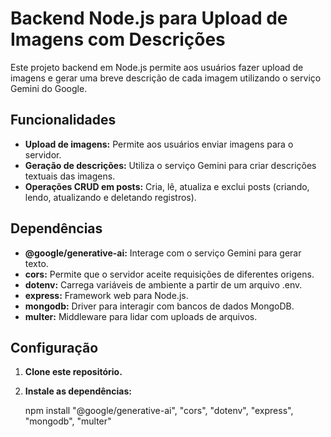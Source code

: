 # Backend Node.js para Upload de Imagens com Descrições

Este projeto backend em Node.js permite aos usuários fazer upload de imagens e gerar uma breve descrição de cada imagem utilizando o serviço Gemini do Google.

## Funcionalidades

* **Upload de imagens:** Permite aos usuários enviar imagens para o servidor.
* **Geração de descrições:** Utiliza o serviço Gemini para criar descrições textuais das imagens.
* **Operações CRUD em posts:** Cria, lê, atualiza e exclui posts (criando, lendo, atualizando e deletando registros).

## Dependências

* **@google/generative-ai:** Interage com o serviço Gemini para gerar texto.
* **cors:** Permite que o servidor aceite requisições de diferentes origens.
* **dotenv:** Carrega variáveis de ambiente a partir de um arquivo .env.
* **express:** Framework web para Node.js.
* **mongodb:** Driver para interagir com bancos de dados MongoDB.
* **multer:** Middleware para lidar com uploads de arquivos.

## Configuração

1. **Clone este repositório.**
2. **Instale as dependências:**
   
   npm install
   "@google/generative-ai",
    "cors",
    "dotenv",
    "express",
    "mongodb",
    "multer"
